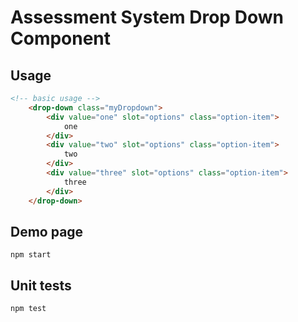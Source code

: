 # Assessment System Drop Down Component

##  Usage

```html
<!-- basic usage -->
    <drop-down class="myDropdown">
        <div value="one" slot="options" class="option-item">
            one
        </div>
        <div value="two" slot="options" class="option-item">
            two
        </div>
        <div value="three" slot="options" class="option-item">
            three
        </div>
    </drop-down>
```

## Demo page

```shell
npm start
```

## Unit tests

```shell
npm test
```